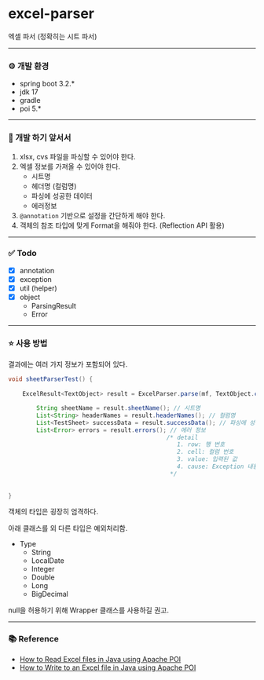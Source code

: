# excel-parser
엑셀 파서 (정확히는 시트 파서)

---
### ⚙️ 개발 환경
- spring boot 3.2.*
- jdk 17
- gradle
- poi 5.* 

---
### 📒 개발 하기 앞서서
1. xlsx, cvs 파일을 파싱할 수 있어야 한다.
2. 엑셀 정보를 가져올 수 있어야 한다.
   - 시트명
   - 헤더명 (컬럼명)
   - 파싱에 성공한 데이터
   - 에러정보
3. `@annotation` 기반으로 설정을 간단하게 해야 한다.
4. 객체의 참조 타입에 맞게 Format을 해줘야 한다. (Reflection API 활용)

---
### ✅ Todo
- [x] annotation 
- [x] exception
- [x] util (helper)
- [x] object 
  - ParsingResult
  - Error

--- 
### ⭐ 사용 방법
결과에는 여러 가지 정보가 포함되어 있다.
```java
void sheetParserTest() {
	
	ExcelResult<TextObject> result = ExcelParser.parse(mf, TextObject.class);

        String sheetName = result.sheetName(); // 시트명
        List<String> headerNames = result.headerNames(); // 컬럼명
        List<TestSheet> successData = result.successData(); // 파싱에 성공한 데이터
        List<Error> errors = result.errors(); // 에러 정보
                                             /* detail
                                                1. row: 행 번호
                                                2. cell: 컬럼 번호
                                                3. value: 입력된 값
                                                4. cause: Exception 내용
                                              */
        
        
}
```

객체의 타입은 굉장히 엄격하다.

아래 클래스를 외 다른 타입은 예외처리함.
- Type
   - String
   - LocalDate
   - Integer
   - Double
   - Long
   - BigDecimal

null을 허용하기 위해 Wrapper 클래스를 사용하길 권고.

---

### 📚 Reference

- [How to Read Excel files in Java using Apache POI](https://www.callicoder.com/java-read-excel-file-apache-poi)
- [How to Write to an Excel file in Java using Apache POI](https://www.callicoder.com/java-write-excel-file-apache-poi)